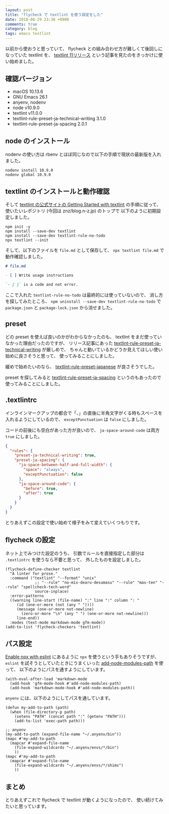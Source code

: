 ```yaml
---
layout: post
title: "flycheck で textlint を使う設定をした"
date: 2018-08-29 23:38 +0900
comments: true
category: blog
tags: emacs textlint
---
```

以前から使おうと思っていて、
flycheck との組み合わせ方が難しくて後回しになっていた
textlint を、
[textlint 11リリース](https://efcl.info/2018/07/23/textlint-11/)
という記事を見たのをきっかけに使い始めました。

<!--more-->

## 確認バージョン

- macOS 10.13.6
- GNU Emacs 26.1
- anyenv, nodenv
- node v10.9.0
- textlint v11.0.0
- textlint-rule-preset-ja-technical-writing 3.1.0
- textlint-rule-preset-ja-spacing 2.0.1

## node のインストール

nodenv の使い方は rbenv とほぼ同じなので以下の手順で現状の最新版を入れました。

```
nodenv install 10.9.0
nodenv global 10.9.0
```

## textlint のインストールと動作確認

そして
[textlint の公式サイトの Getting Started with textlint](https://textlint.github.io/docs/getting-started.html)
の手順に従って、
使いたいレポジトリ (今回は znz/blog.n-z.jp) のトップで
以下のように初期設定しました。

```
npm init -y
npm install --save-dev textlint
npm install --save-dev textlint-rule-no-todo
npx textlint --init
```

そして、以下のファイルを `file.md` として保存して、
`npx textlint file.md` で動作確認しました。

```markdown
# file.md

- [ ] Write usage instructions

`- [ ]` is a code and not error.
```

ここで入れた `textlint-rule-no-todo` は最終的には使っていないので、
消し方を探してみたところ、
`npm uninstall --save-dev textlint-rule-no-todo`
で `package.json` と `package-lock.json` から消せました。

## preset

どの preset を使えば良いのかがわからなかったのも、
textlint をまだ使っていなかった理由だったのですが、
リリース記事にあった
[textlint-rule-preset-ja-technical-writing](https://github.com/textlint-ja/textlint-rule-preset-ja-technical-writing)
が厳しめで、
ちゃんと動いているかどうか見えてほしい使い始めに良さそうと思って、
使ってみることにしました。

緩めで始めたいのなら、
[textlint-rule-preset-japanese](https://github.com/textlint-ja/textlint-rule-preset-japanese)
が良さそうでした。

preset を探してみると
[textlint-rule-preset-ja-spacing](https://github.com/textlint-ja/textlint-rule-spacing)
というのもあったので使ってみることにしました。

## .textlintrc

インラインマークアップの都合で「、」の直後に半角文字がくる時もスペースを入れるようにしているので、
`exceptPunctuation` は `false` にしました。

コードの前後にも空白があった方が良いので、 `ja-space-around-code` は両方 `true` にしました。

```json
{
  "rules": {
    "preset-ja-technical-writing": true,
    "preset-ja-spacing": {
      "ja-space-between-half-and-full-width": {
        "space": "always",
        "exceptPunctuation": false
      },
      "ja-space-around-code": {
        "before": true,
        "after": true
      }
    }
  }
}
```

とりあえずこの設定で使い始めて様子をみて変えていくつもりです。

## flycheck の設定

ネット上でみつけた設定のうち、
引数でルールを直接指定した部分は `.textlintrc` を使うなら不要と思って、
外したものを設定しました。

```elisp
(flycheck-define-checker textlint
  "A linter for prose."
  :command ("textlint" "--format" "unix"
             ;; "--rule" "no-mix-dearu-desumasu" "--rule" "max-ten" "--rule" "spellcheck-tech-word"
             source-inplace)
  :error-patterns
  ((warning line-start (file-name) ":" line ":" column ": "
     (id (one-or-more (not (any " "))))
     (message (one-or-more not-newline)
       (zero-or-more "\n" (any " ") (one-or-more not-newline)))
     line-end))
  :modes (text-mode markdown-mode gfm-mode))
(add-to-list 'flycheck-checkers 'textlint)
```

## パス設定

[Enable npx with eslint](https://github.com/flycheck/flycheck/issues/1428)
にあるように `npx` を使うという手もありそうですが、
`eslint` を試そうとしていたときにうまくいった
[add-node-modules-path](https://melpa.org/#/add-node-modules-path) を使って、
以下のようにパスを通すようにしています。

```elisp
(with-eval-after-load 'markdown-mode
  (add-hook 'gfm-mode-hook #'add-node-modules-path)
  (add-hook 'markdown-mode-hook #'add-node-modules-path))
```

`anyenv` には、以下のようにしてパスを通しています。

```elisp
(defun my-add-to-path (path)
  (when (file-directory-p path)
    (setenv "PATH" (concat path ":" (getenv "PATH")))
    (add-to-list 'exec-path path)))

;; anyenv
(my-add-to-path (expand-file-name "~/.anyenv/bin"))
(mapc #'my-add-to-path
  (mapcar #'expand-file-name
    (file-expand-wildcards "~/.anyenv/envs/*/bin")
    ))
(mapc #'my-add-to-path
  (mapcar #'expand-file-name
    (file-expand-wildcards "~/.anyenv/envs/*/shims")
    ))
```

## まとめ

とりあえずこれで flycheck で textlint が動くようになったので、
使い続けてみたいと思っています。
